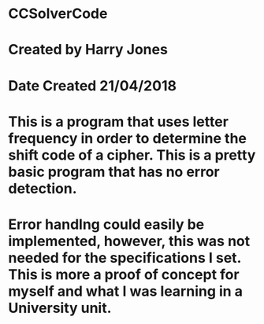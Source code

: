 # CCSolverCode
# Created by Harry Jones
# Date Created 21/04/2018
# 
#
# This is a program that uses letter frequency in order to determine the shift code of a cipher. This is a pretty basic program that has no error detection. 
# Error handlng could easily be implemented, however, this was not needed for the specifications I set. This is more a proof of concept for myself and what I was learning in a University unit.